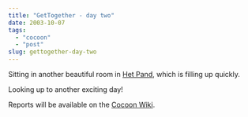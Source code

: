 ```yaml
---
title: "GetTogether - day two"
date: 2003-10-07
tags: 
  - "cocoon"
  - "post"
slug: gettogether-day-two
---
```


Sitting in another beautiful room in [Het Pand](http://www.orixo.com/events/gt2003/venue.html), which is filling up quickly.

Looking up to another exciting day!

Reports will be available on the [Cocoon Wiki](http://wiki.cocoondev.org/Wiki.jsp?page=GetTogether2003Notes).
